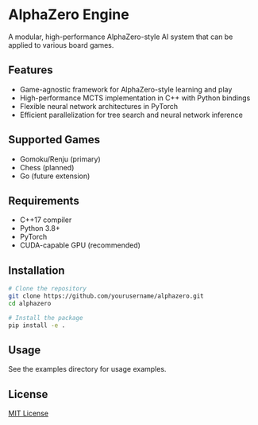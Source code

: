 # AlphaZero Engine

A modular, high-performance AlphaZero-style AI system that can be applied to various board games.

## Features

- Game-agnostic framework for AlphaZero-style learning and play
- High-performance MCTS implementation in C++ with Python bindings
- Flexible neural network architectures in PyTorch
- Efficient parallelization for tree search and neural network inference

## Supported Games

- Gomoku/Renju (primary)
- Chess (planned)
- Go (future extension)

## Requirements

- C++17 compiler
- Python 3.8+
- PyTorch
- CUDA-capable GPU (recommended)

## Installation

```bash
# Clone the repository
git clone https://github.com/yourusername/alphazero.git
cd alphazero

# Install the package
pip install -e .
```

## Usage

See the examples directory for usage examples.

## License

[MIT License](LICENSE)